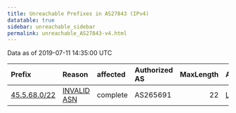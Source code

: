 ```yaml
---
title: Unreachable Prefixes in AS27843 (IPv4)
datatable: true
sidebar: unreachable_sidebar
permalink: unreachable_AS27843-v4.html
---
```


Data as of 2019-07-11 14:35:00 UTC


<div class="datatable-begin"></div>

| Prefix                                             | Reason                                                                                              | affected   | Authorized AS   |   MaxLength | Anchor                                         |   unreachable /24s |
|:---------------------------------------------------|:----------------------------------------------------------------------------------------------------|:-----------|:----------------|------------:|:-----------------------------------------------|-------------------:|
| [45.5.68.0/22](https://stat.ripe.net/45.5.68.0/22) | [INVALID ASN](https://rpki-validator.ripe.net/announcement-preview?asn=AS27843&prefix=45.5.68.0/22) | complete   | AS265691        |          22 | [LACNIC](unreachable_LACNIC_RPKI_Root-v4.html) |                  4 |

<div class="datatable-end"></div>